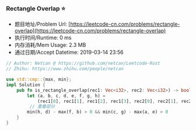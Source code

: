 ### Rectangle Overlap :star:
- 题目地址/Problem Url: [https://leetcode-cn.com/problems/rectangle-overlap](https://leetcode-cn.com/problems/rectangle-overlap)
- 执行时间/Runtime: 0 ms 
- 内存消耗/Mem Usage: 2.3 MB
- 通过日期/Accept Datetime: 2019-03-14 23:56

```rust
// Author: Netcan @ https://github.com/netcan/Leetcode-Rust
// Zhihu: https://www.zhihu.com/people/netcan

use std::cmp::{max, min};
impl Solution {
    pub fn is_rectangle_overlap(rec1: Vec<i32>, rec2: Vec<i32>) -> bool {
        let (a, b, c, d, e, f, g, h) =
            (rec1[0], rec1[1], rec1[2], rec1[3], rec2[0], rec2[1], rec2[2], rec2[3]);
         // 重叠部分
        min(h, d) - max(f, b) > 0 && min(c, g) - max(a, e) > 0
    }
}

```
